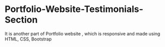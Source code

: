 # Portfolio-Website-Testimonials-Section
It is another part of Portfolio website , which is responsive and made using HTML, CSS, Bootstrap
